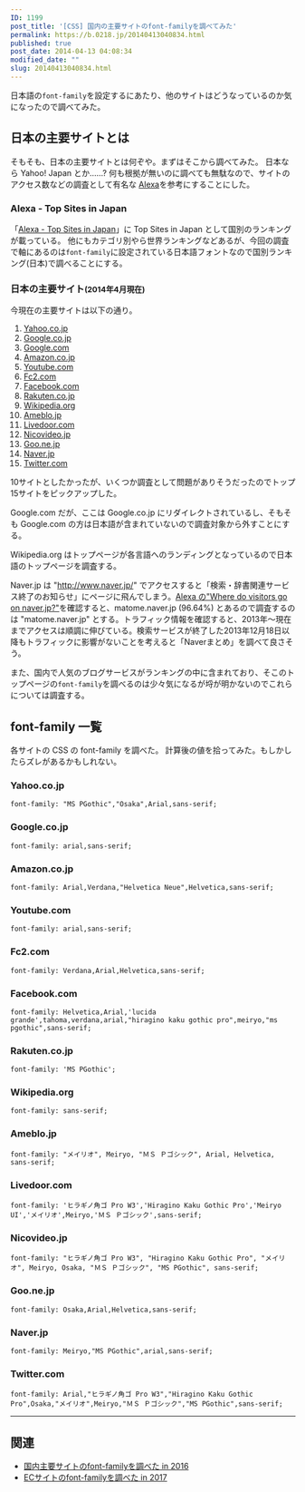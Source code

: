 ```yaml
---
ID: 1199
post_title: '[CSS] 国内の主要サイトのfont-familyを調べてみた'
permalink: https://b.0218.jp/20140413040834.html
published: true
post_date: 2014-04-13 04:08:34
modified_date: ""
slug: 20140413040834.html
---
```

日本語の<code>font-family</code>を設定するにあたり、他のサイトはどうなっているのか気になったので調べてみた。

<!--more-->
<h2>日本の主要サイトとは</h2>
そもそも、日本の主要サイトとは何ぞや。まずはそこから調べてみた。
日本なら Yahoo! Japan とか……? 何も根拠が無いのに調べても無駄なので、サイトのアクセス数などの調査として有名な <a href="http://www.alexa.com/">Alexa</a>を参考にすることにした。
<h3>Alexa - Top Sites in Japan</h3>
「<a href="http://www.alexa.com/topsites/countries/JP">Alexa - Top Sites in Japan</a>」に Top Sites in Japan として国別のランキングが載っている。
他にもカテゴリ別やら世界ランキングなどあるが、今回の調査で軸にあるのは<code>font-family</code>に設定されている日本語フォントなので国別ランキング(日本)で調べることにする。
<h3>日本の主要サイト<small>(2014年4月現在)</small></h3>
今現在の主要サイトは以下の通り。
<ol>
<li><a href="http://www.yahoo.co.jp/">Yahoo.co.jp</a></li>
<li><a href="https://www.google.co.jp/">Google.co.jp</a></li>
<li><a href="https://www.google.com/">Google.com</a></li>
<li><a href="http://www.amazon.co.jp/">Amazon.co.jp</a></li>
<li><a href="https://www.youtube.com/">Youtube.com</a></li>
<li><a href="http://fc2.com/">Fc2.com</a></li>
<li><a href="https://www.facebook.com/">Facebook.com</a></li>
<li><a href="http://www.rakuten.co.jp/">Rakuten.co.jp</a></li>
<li><a href="http://ja.wikipedia.org/wiki/%E3%83%A1%E3%82%A4%E3%83%B3%E3%83%9A%E3%83%BC%E3%82%B8">Wikipedia.org</a></li>
<li><a href="http://ameblo.jp/">Ameblo.jp</a></li>
<li><a href="http://www.livedoor.com/">Livedoor.com</a></li>
<li><a href="http://www.nicovideo.jp/">Nicovideo.jp</a></li>
<li><a href="http://www.goo.ne.jp/">Goo.ne.jp</a></li>
<li><a href="http://matome.naver.jp/">Naver.jp</a></li>
<li><a href="http://twitter.com/">Twitter.com</a></li>
</ol>
10サイトとしたかったが、いくつか調査として問題がありそうだったのでトップ15サイトをピックアップした。

Google.com だが、ここは Google.co.jp にリダイレクトされているし、そもそも Google.com の方は日本語が含まれていないので調査対象から外すことにする。

Wikipedia.org はトップページが各言語へのランディングとなっているので日本語のトップページを調査する。

Naver.jp は "http://www.naver.jp/" でアクセスすると「検索・辞書関連サービス終了のお知らせ」にページに飛んでしまう。<a href="http://www.alexa.com/siteinfo/naver.jp">Alexa の"Where do visitors go on naver.jp?"</a>を確認すると、matome.naver.jp (96.64%) とあるので調査するのは "matome.naver.jp" とする。トラフィック情報を確認すると、2013年～現在までアクセスは順調に伸びている。検索サービスが終了した2013年12月18日以降もトラフィックに影響がないことを考えると「Naverまとめ」を調べて良さそう。

また、国内で人気のブログサービスがランキングの中に含まれており、そこのトップページの<code>font-family</code>を調べるのは少々気になるが埒が明かないのでこれらについては調査する。

<h2>font-family 一覧</h2>
各サイトの CSS の font-family を調べた。
計算後の値を拾ってみた。<span class="text-muted">もしかしたらズレがあるかもしれない。</span>
<h3>Yahoo.co.jp</h3>
<pre class="language-css"><code>font-family: "MS PGothic","Osaka",Arial,sans-serif;</code></pre>
<h3>Google.co.jp</h3>
<pre class="language-css"><code>font-family: arial,sans-serif;</code></pre>
<h3>Amazon.co.jp</h3>
<pre class="language-css"><code>font-family: Arial,Verdana,"Helvetica Neue",Helvetica,sans-serif;</code></pre>
<h3>Youtube.com</h3>
<pre class="language-css"><code>font-family: arial,sans-serif;</code></pre>
<h3>Fc2.com</h3>
<pre class="language-css"><code>font-family: Verdana,Arial,Helvetica,sans-serif;</code></pre>
<h3>Facebook.com</h3>
<pre class="language-css"><code>font-family: Helvetica,Arial,'lucida grande',tahoma,verdana,arial,"hiragino kaku gothic pro",meiryo,"ms pgothic",sans-serif;</code></pre>
<h3>Rakuten.co.jp</h3>
<pre class="language-css"><code>font-family: 'MS PGothic';</code></pre>
<h3>Wikipedia.org</h3>
<pre class="language-css"><code>font-family: sans-serif;</code></pre>
<h3>Ameblo.jp</h3>
<pre class="language-css"><code>font-family: "メイリオ", Meiryo, "ＭＳ Ｐゴシック", Arial, Helvetica, sans-serif;</code></pre>
<h3>Livedoor.com</h3>
<pre class="language-css"><code>font-family: 'ヒラギノ角ゴ Pro W3','Hiragino Kaku Gothic Pro','Meiryo UI','メイリオ',Meiryo,'ＭＳ Ｐゴシック',sans-serif;</code></pre>
<h3>Nicovideo.jp</h3>
<pre class="language-css"><code>font-family: "ヒラギノ角ゴ Pro W3", "Hiragino Kaku Gothic Pro", "メイリオ", Meiryo, Osaka, "ＭＳ Ｐゴシック", "MS PGothic", sans-serif;</code></pre>
<h3>Goo.ne.jp</h3>
<pre class="language-css"><code>font-family: Osaka,Arial,Helvetica,sans-serif;</code></pre>
<h3>Naver.jp</h3>
<pre class="language-css"><code>font-family: Meiryo,"MS PGothic",arial,sans-serif;</code></pre>
<h3>Twitter.com</h3>
<pre class="language-css"><code>font-family: Arial,"ヒラギノ角ゴ Pro W3","Hiragino Kaku Gothic Pro",Osaka,"メイリオ",Meiryo,"ＭＳ Ｐゴシック","MS PGothic",sans-serif;</code></pre>

---

## 関連
* [国内主要サイトのfont-familyを調べた in 2016](https://b.0218.jp/20161112185002.html)
* [ECサイトのfont-familyを調べた in 2017](https://b.0218.jp/20170420164222.html)